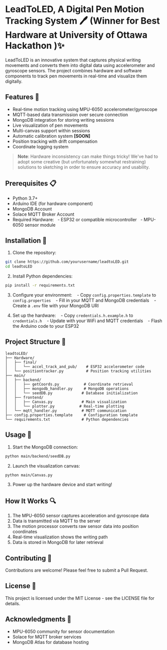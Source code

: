 # LeadToLED, A Digital Pen Motion Tracking System 🖊️ (Winner for Best Hardware at University of Ottawa Hackathon )✨

LeadToLED is an innovative system that captures physical writing movements and converts them into digital data using accelerometer and gyroscope sensors. The project combines hardware and software components to track pen movements in real-time and visualize them digitally.

## Features 🌟

- Real-time motion tracking using MPU-6050 accelerometer/gyroscope
- MQTT-based data transmission over secure connection
- MongoDB integration for storing writing sessions
- Live visualization of pen movements
- Multi-canvas support within sessions
- Automatic calibration system **[SOON]**
- Position tracking with drift compensation
- Coordinate logging system

> **Note**: Hardware inconsistency can make things tricky! We've had to adopt some creative (but unfortunately somewhat restraining) solutions to sketching in order to ensure accuracy and usability.

## Prerequisites 📋

- Python 3.7+
- Arduino IDE (for hardware component)
- MongoDB Account
- Solace MQTT Broker Account
- Required Hardware:
    - ESP32 or compatible microcontroller
    - MPU-6050 sensor module

## Installation 🔧

1. Clone the repository:

```bash
git clone https://github.com/yourusername/leadtoLED.git
cd leadtoLED
```

2. Install Python dependencies:

```bash
pip install -r requirements.txt
```

3. Configure your environment:
      - Copy `config.properties.template` to `config.properties`
      - Fill in your MQTT and MongoDB credentials
      - Create a `.env` file with your MongoDB URI

4. Set up the hardware:
      - Copy `credentials.h.example.h` to `credentials.h`
      - Update with your WiFi and MQTT credentials
      - Flash the Arduino code to your ESP32

## Project Structure 📁

```
leadtoLED/
├── Hardware/
│   ├── final/
│   │   └── accel_track_and_pub/    # ESP32 accelerometer code
│   └── positiontracker.py          # Position tracking utilities
├── main/
│   ├── backend/
│   │   ├── getCoords.py           # Coordinate retrieval
│   │   ├── mongodb_handler.py     # MongoDB operations
│   │   └── seedDB.py             # Database initialization
│   ├── frontend/
│   │   ├── Canvas.py             # Main visualization
│   │   └── plotter.py           # Real-time plotting
│   └── mqtt_handler.py           # MQTT communication
├── config.properties.template     # Configuration template
└── requirements.txt              # Python dependencies
```

## Usage 🚀

1. Start the MongoDB connection:

```bash
python main/backend/seedDB.py
```

2. Launch the visualization canvas:

```bash
python main/Canvas.py
```

3. Power up the hardware device and start writing!

## How It Works 🔍

1. The MPU-6050 sensor captures acceleration and gyroscope data
2. Data is transmitted via MQTT to the server
3. The motion processor converts raw sensor data into position coordinates
4. Real-time visualization shows the writing path
5. Data is stored in MongoDB for later retrieval

## Contributing 🤝

Contributions are welcome! Please feel free to submit a Pull Request.

## License 📄

This project is licensed under the MIT License - see the LICENSE file for details.

## Acknowledgments 🙏

- MPU-6050 community for sensor documentation
- Solace for MQTT broker services
- MongoDB Atlas for database hosting
